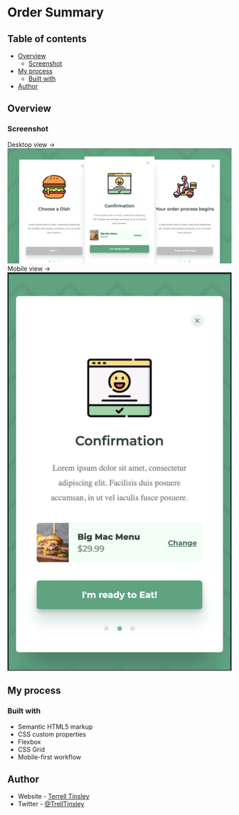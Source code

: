 # Order Summary

## Table of contents

- [Overview](#overview)
  - [Screenshot](#screenshot)
- [My process](#my-process)
  - [Built with](#built-with)
- [Author](#author)

## Overview

### Screenshot

Desktop view -> ![](./screenshots/desktop.png)
Mobile view -> ![](./screenshots/mobile.png)

## My process

### Built with

- Semantic HTML5 markup
- CSS custom properties
- Flexbox
- CSS Grid
- Mobile-first workflow

## Author

- Website - [Terrell Tinsley](https://www.ttinsley.dev)
- Twitter - [@TrellTinsley](https://www.twitter.com/trelltinsley)

